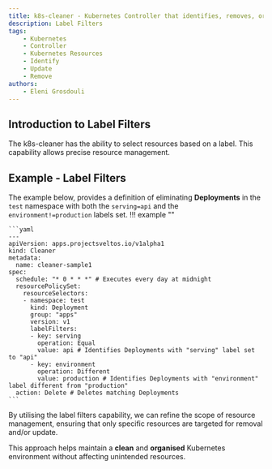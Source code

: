 ```yaml
---
title: k8s-cleaner - Kubernetes Controller that identifies, removes, or updates stale/orphaned or unhealthy resources
description: Label Filters
tags:
    - Kubernetes
    - Controller
    - Kubernetes Resources
    - Identify
    - Update
    - Remove
authors:
    - Eleni Grosdouli
---
```


## Introduction to Label Filters

The k8s-cleaner has the ability to select resources based on a label. This capability allows precise resource management.


## Example - Label Filters

The example below, provides a definition of eliminating **Deployments** in the `test` namespace with both the `serving=api` and the `environment!=production` labels set. 
!!! example ""

	```yaml
	---
    apiVersion: apps.projectsveltos.io/v1alpha1
    kind: Cleaner
    metadata:
      name: cleaner-sample1
    spec:
      schedule: "* 0 * * *" # Executes every day at midnight
      resourcePolicySet:
        resourceSelectors:
        - namespace: test
          kind: Deployment
          group: "apps"
          version: v1
          labelFilters:
          - key: serving
            operation: Equal
            value: api # Identifies Deployments with "serving" label set to "api"
          - key: environment
            operation: Different
            value: production # Identifies Deployments with "environment" label different from "production"
      action: Delete # Deletes matching Deployments
	```

By utilising the label filters capability, we can refine the scope of resource management, ensuring that only specific resources are targeted for removal and/or update. 

This approach helps maintain a **clean** and **organised** Kubernetes environment without affecting unintended resources.